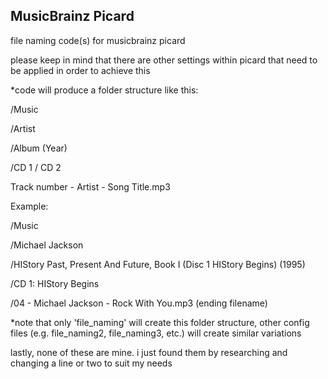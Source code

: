 <h2>MusicBrainz Picard</h2>
<p>file naming code(s) for musicbrainz picard</p>
<p>please keep in mind that there are other settings within picard that need to be applied in order to achieve this</p>
<p>*code will produce a folder structure like this:</p>
<p>/Music</p>
<p>/Artist</p>
<p>/Album (Year)</p>
<p>/CD 1 / CD 2</p>
<p>Track number - Artist - Song Title.mp3</p>
<p>Example:</p>
<p>/Music</p>
<p>/Michael Jackson</p>
<p>/HIStory Past, Present And Future, Book I (Disc 1 HIStory Begins) (1995)</p>
<p>/CD 1: HIStory Begins</p>
<p>/04 - Michael Jackson - Rock With You.mp3 (ending filename)</p>
<p>*note that only 'file_naming' will create this folder structure, other config files (e.g. file_naming2, file_naming3, etc.) will create similar variations</p>
<p>lastly, none of these are mine. i just found them by researching and changing a line or two to suit my needs</p>
